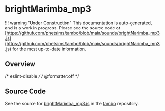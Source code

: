 # brightMarimba_mp3

!!! warning "Under Construction"
    This documentation is auto-generated, and is a work in progress. Please see the source code at
    [https://github.com/phetsims/tambo/blob/main/sounds/brightMarimba_mp3.js](https://github.com/phetsims/tambo/blob/main/sounds/brightMarimba_mp3.js) for the most up-to-date information.

## Overview

/* eslint-disable */
/* @formatter:off */



## Source Code

See the source for [brightMarimba_mp3.js](https://github.com/phetsims/tambo/blob/main/sounds/brightMarimba_mp3.js) in the [tambo](https://github.com/phetsims/tambo) repository.
